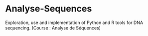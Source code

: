 # Analyse-Sequences
Exploration, use and implementation of Python and R tools for DNA sequencing. (Course : Analyse de Séquences)
